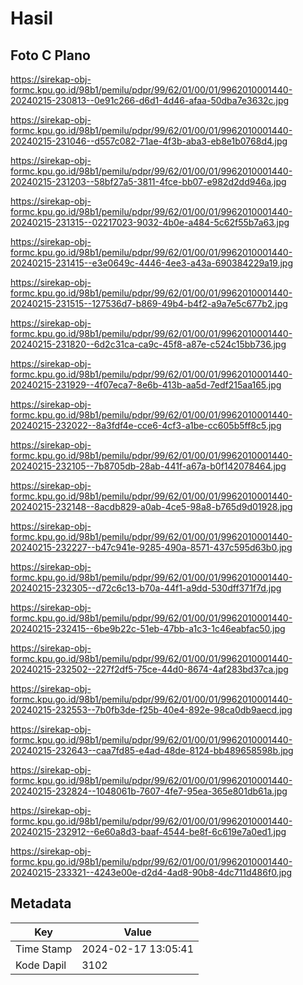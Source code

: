 # Hasil

## Foto C Plano

https://sirekap-obj-formc.kpu.go.id/98b1/pemilu/pdpr/99/62/01/00/01/9962010001440-20240215-230813--0e91c266-d6d1-4d46-afaa-50dba7e3632c.jpg

https://sirekap-obj-formc.kpu.go.id/98b1/pemilu/pdpr/99/62/01/00/01/9962010001440-20240215-231046--d557c082-71ae-4f3b-aba3-eb8e1b0768d4.jpg

https://sirekap-obj-formc.kpu.go.id/98b1/pemilu/pdpr/99/62/01/00/01/9962010001440-20240215-231203--58bf27a5-3811-4fce-bb07-e982d2dd946a.jpg

https://sirekap-obj-formc.kpu.go.id/98b1/pemilu/pdpr/99/62/01/00/01/9962010001440-20240215-231315--02217023-9032-4b0e-a484-5c62f55b7a63.jpg

https://sirekap-obj-formc.kpu.go.id/98b1/pemilu/pdpr/99/62/01/00/01/9962010001440-20240215-231415--e3e0649c-4446-4ee3-a43a-690384229a19.jpg

https://sirekap-obj-formc.kpu.go.id/98b1/pemilu/pdpr/99/62/01/00/01/9962010001440-20240215-231515--127536d7-b869-49b4-b4f2-a9a7e5c677b2.jpg

https://sirekap-obj-formc.kpu.go.id/98b1/pemilu/pdpr/99/62/01/00/01/9962010001440-20240215-231820--6d2c31ca-ca9c-45f8-a87e-c524c15bb736.jpg

https://sirekap-obj-formc.kpu.go.id/98b1/pemilu/pdpr/99/62/01/00/01/9962010001440-20240215-231929--4f07eca7-8e6b-413b-aa5d-7edf215aa165.jpg

https://sirekap-obj-formc.kpu.go.id/98b1/pemilu/pdpr/99/62/01/00/01/9962010001440-20240215-232022--8a3fdf4e-cce6-4cf3-a1be-cc605b5ff8c5.jpg

https://sirekap-obj-formc.kpu.go.id/98b1/pemilu/pdpr/99/62/01/00/01/9962010001440-20240215-232105--7b8705db-28ab-441f-a67a-b0f142078464.jpg

https://sirekap-obj-formc.kpu.go.id/98b1/pemilu/pdpr/99/62/01/00/01/9962010001440-20240215-232148--8acdb829-a0ab-4ce5-98a8-b765d9d01928.jpg

https://sirekap-obj-formc.kpu.go.id/98b1/pemilu/pdpr/99/62/01/00/01/9962010001440-20240215-232227--b47c941e-9285-490a-8571-437c595d63b0.jpg

https://sirekap-obj-formc.kpu.go.id/98b1/pemilu/pdpr/99/62/01/00/01/9962010001440-20240215-232305--d72c6c13-b70a-44f1-a9dd-530dff371f7d.jpg

https://sirekap-obj-formc.kpu.go.id/98b1/pemilu/pdpr/99/62/01/00/01/9962010001440-20240215-232415--6be9b22c-51eb-47bb-a1c3-1c46eabfac50.jpg

https://sirekap-obj-formc.kpu.go.id/98b1/pemilu/pdpr/99/62/01/00/01/9962010001440-20240215-232502--227f2df5-75ce-44d0-8674-4af283bd37ca.jpg

https://sirekap-obj-formc.kpu.go.id/98b1/pemilu/pdpr/99/62/01/00/01/9962010001440-20240215-232553--7b0fb3de-f25b-40e4-892e-98ca0db9aecd.jpg

https://sirekap-obj-formc.kpu.go.id/98b1/pemilu/pdpr/99/62/01/00/01/9962010001440-20240215-232643--caa7fd85-e4ad-48de-8124-bb489658598b.jpg

https://sirekap-obj-formc.kpu.go.id/98b1/pemilu/pdpr/99/62/01/00/01/9962010001440-20240215-232824--1048061b-7607-4fe7-95ea-365e801db61a.jpg

https://sirekap-obj-formc.kpu.go.id/98b1/pemilu/pdpr/99/62/01/00/01/9962010001440-20240215-232912--6e60a8d3-baaf-4544-be8f-6c619e7a0ed1.jpg

https://sirekap-obj-formc.kpu.go.id/98b1/pemilu/pdpr/99/62/01/00/01/9962010001440-20240215-233321--4243e00e-d2d4-4ad8-90b8-4dc711d486f0.jpg


## Metadata

| Key        | Value               |
| ---------- | ------------------- |
| Time Stamp | 2024-02-17 13:05:41 |
| Kode Dapil | 3102                |




